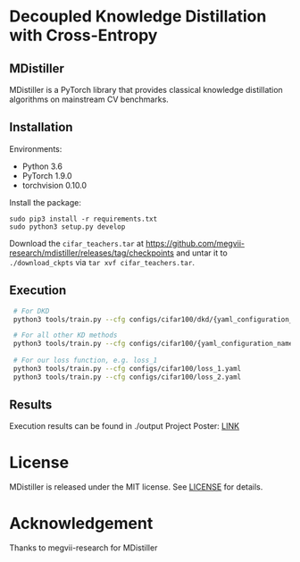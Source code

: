 # Decoupled Knowledge Distillation with Cross-Entropy

## MDistiller

MDistiller is a PyTorch library that provides classical knowledge distillation algorithms on mainstream CV benchmarks.

## Installation

Environments:

- Python 3.6
- PyTorch 1.9.0
- torchvision 0.10.0

Install the package:

```
sudo pip3 install -r requirements.txt
sudo python3 setup.py develop
```

Download the `cifar_teachers.tar` at <https://github.com/megvii-research/mdistiller/releases/tag/checkpoints> and untar it to `./download_ckpts` via `tar xvf cifar_teachers.tar`.

## Execution
 ```bash
  # For DKD
  python3 tools/train.py --cfg configs/cifar100/dkd/{yaml_configuration_name}.yaml

  # For all other KD methods
  python3 tools/train.py --cfg configs/cifar100/{yaml_configuration_name}.yaml
  
  # For our loss function, e.g. loss_1
  python3 tools/train.py --cfg configs/cifar100/loss_1.yaml
  python3 tools/train.py --cfg configs/cifar100/loss_2.yaml
  ```

## Results

Execution results can be found in ./output
Project Poster: [LINK](https://drive.google.com/file/d/1SYEYSd0BlLx-URfty_nH8zEoztEKVMe1/view>)

# License

MDistiller is released under the MIT license. See [LICENSE](LICENSE) for details.

# Acknowledgement

Thanks to megvii-research for MDistiller
